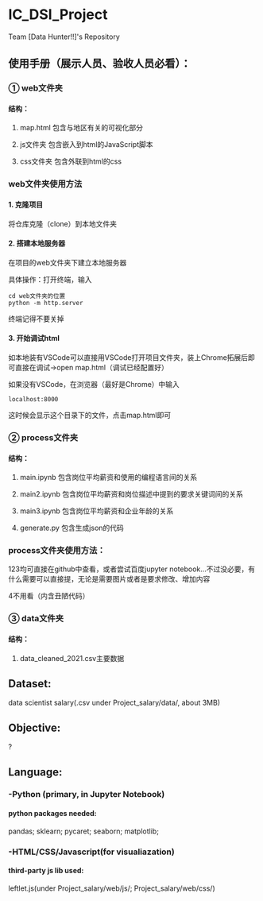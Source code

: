 # IC_DSI_Project
Team [Data Hunter!!]'s Repository

## 使用手册（展示人员、验收人员必看）：
### ① web文件夹
#### 结构：

1. map.html
包含与地区有关的可视化部分

2. js文件夹
包含嵌入到html的JavaScript脚本

3. css文件夹
包含外联到html的css

### web文件夹使用方法
#### 1. 克隆项目
将仓库克隆（clone）到本地文件夹

#### 2. 搭建本地服务器
在项目的web文件夹下建立本地服务器

具体操作：打开终端，输入
```
cd web文件夹的位置
python -m http.server
```
终端记得不要关掉
#### 3. 开始调试html
如本地装有VSCode可以直接用VSCode打开项目文件夹，装上Chrome拓展后即可直接在调试->open map.html（调试已经配置好）

如果没有VSCode，在浏览器（最好是Chrome）中输入
```
localhost:8000
```
这时候会显示这个目录下的文件，点击map.html即可
### ② process文件夹
#### 结构：

1. main.ipynb
包含岗位平均薪资和使用的编程语言间的关系

2. main2.ipynb
包含岗位平均薪资和岗位描述中提到的要求关键词间的关系

3. main3.ipynb
包含岗位平均薪资和企业年龄的关系

4. generate.py
包含生成json的代码

### process文件夹使用方法：
123均可直接在github中查看，或者尝试百度jupyter notebook...不过没必要，有什么需要可以直接提，无论是需要图片或者是要求修改、增加内容

4不用看（内含丑陋代码）

### ③ data文件夹
#### 结构：
1. data_cleaned_2021.csv主要数据

## Dataset: 
data scientist salary(.csv under Project_salary/data/, about 3MB)

## Objective: 
?

## Language:

### -Python (primary, in Jupyter Notebook)

#### python packages needed:

pandas; sklearn; pycaret; seaborn; matplotlib;

### -HTML/CSS/Javascript(for visualiazation)

#### third-party js lib used:

leftlet.js(under Project_salary/web/js/; Project_salary/web/css/)
